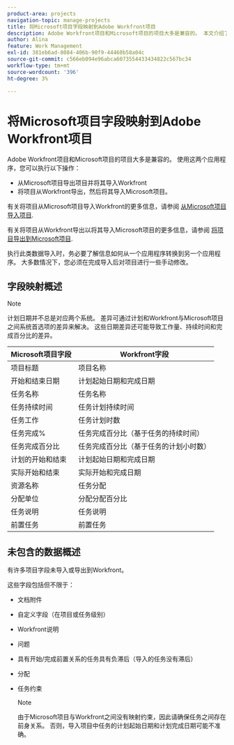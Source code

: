 ```yaml
---
product-area: projects
navigation-topic: manage-projects
title: 将Microsoft项目字段映射到Adobe Workfront项目
description: Adobe Workfront项目和Microsoft项目的项目大多是兼容的。 本文介绍了两个应用程序中最常见的项目字段如何相互映射。
author: Alina
feature: Work Management
exl-id: 381eb6ad-8084-406b-90f9-44460b58a04c
source-git-commit: c566eb094e96abca6073554433434822c567bc34
workflow-type: tm+mt
source-wordcount: '396'
ht-degree: 3%

---
```


# 将Microsoft项目字段映射到Adobe Workfront项目

Adobe Workfront项目和Microsoft项目的项目大多是兼容的。 使用这两个应用程序，您可以执行以下操作：

* 从Microsoft项目导出项目并将其导入Workfront
* 将项目从Workfront导出，然后将其导入Microsoft项目。 

有关将项目从Microsoft项目导入Workfront的更多信息，请参阅 [从Microsoft项目导入项目](../../../manage-work/projects/create-projects/import-project-from-ms-project.md).

有关将项目从Workfront导出以将其导入Microsoft项目的更多信息，请参阅 [将项目导出到Microsoft项目](../../../manage-work/projects/manage-projects/export-project-to-ms-project.md).

执行此类数据导入时，务必要了解信息如何从一个应用程序转换到另一个应用程序。 大多数情况下，您必须在完成导入后对项目进行一些手动修改。 

## 字段映射概述

>[!NOTE]
>
>计划日期并不总是对应两个系统。 差异可通过计划和Workfront与Microsoft项目之间系统首选项的差异来解决。 这些日期差异还可能导致工作量、持续时间和完成百分比的差异。

| **Microsoft项目字段** | **Workfront字段** |
|---|---|
| 项目标题 | 项目名称 |
| 开始和结束日期 | 计划起始日期和完成日期 |
| 任务名称 | 任务名称 |
| 任务持续时间 | 任务计划持续时间 |
| 任务工作 | 任务计划时数 |
| 任务完成% | 任务完成百分比（基于任务的持续时间） |
| 任务完成百分比 | 任务完成百分比（基于任务的计划小时数） |
| 计划的开始和结束 | 计划起始日期和完成日期 |
| 实际开始和结束 | 实际开始和完成日期 |
| 资源名称 | 任务分配 |
| 分配单位 | 分配分配百分比 |
| 任务说明 | 任务说明 |
| 前置任务 | 前置任务 |

## 未包含的数据概述

有许多项目字段未导入或导出到Workfront。

这些字段包括但不限于：

* 文档附件
* 自定义字段（在项目或任务级别）
* Workfront说明
* 问题
* 具有开始/完成前置关系的任务具有负滞后（导入的任务没有滞后）
* 分配
* 任务约束

   >[!NOTE]
   由于Microsoft项目与Workfront之间没有映射约束，因此请确保任务之间存在前身关系。 否则，导入项目中任务的计划起始日期和计划完成日期可能不准确。 
